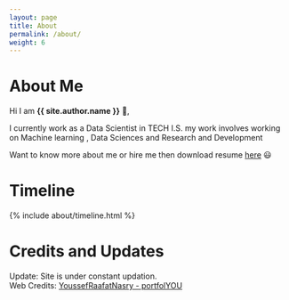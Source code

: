 ```yaml
---
layout: page
title: About
permalink: /about/
weight: 6
---
```


# **About Me**

Hi I am **{{ site.author.name }}** :wave:,<br>

I currently work as a Data Scientist in TECH I.S. my work involves working on Machine learning , Data Sciences and Research and Development <br>

Want to know more about me or hire me then download resume [here](https://github.com/Ghaiyur/ghaiyur.github.io/raw/master/assets/ghaiyur-resume.pdf) :smiley: <br>


# **Timeline**
 
<div class="row">
{% include about/timeline.html %}
</div>

# **Credits and Updates**
Update: Site is under constant updation. <br>
Web Credits: [YoussefRaafatNasry - portfolYOU](https://github.com/YoussefRaafatNasry/portfolYOU)
